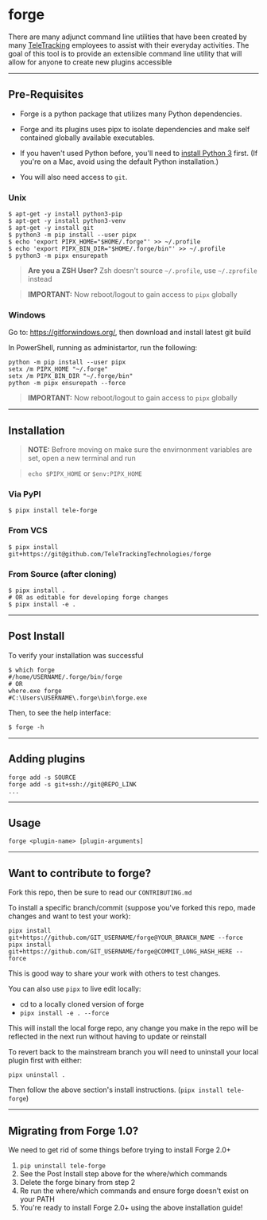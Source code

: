 # **forge**

There are many adjunct command line utilities that have been created by many [TeleTracking](https://www.teletracking.com)
employees to assist with their everyday activities.
The goal of this tool is to provide an extensible command line utility that will allow
for anyone to create new plugins accessible

---

## Pre-Requisites

- Forge is a python package that utilizes many Python dependencies.

- Forge and its plugins uses pipx to isolate dependencies and make self contained globally available executables.

- If you haven't used Python before, you'll need to [install Python 3](https://docs.python-guide.org/starting/installation/) first. (If you're on a Mac, avoid using the default Python installation.)

- You will also need access to `git`.

### **Unix**

```shell
$ apt-get -y install python3-pip
$ apt-get -y install python3-venv
$ apt-get -y install git
$ python3 -m pip install --user pipx
$ echo 'export PIPX_HOME="$HOME/.forge"' >> ~/.profile
$ echo 'export PIPX_BIN_DIR="$HOME/.forge/bin"' >> ~/.profile
$ python3 -m pipx ensurepath
```

> **Are you a ZSH User?** Zsh doesn't source `~/.profile`, use `~/.zprofile` instead

> **IMPORTANT:** Now reboot/logout to gain access to `pipx` globally

### **Windows**

Go to: https://gitforwindows.org/, then download and install latest git build

In PowerShell, running as administartor, run the following:

```shell
python -m pip install --user pipx
setx /m PIPX_HOME "~/.forge"
setx /m PIPX_BIN_DIR "~/.forge/bin"
python -m pipx ensurepath --force
```

> **IMPORTANT:** Now reboot/logout to gain access to `pipx` globally

---

## Installation

> **NOTE:** Befrore moving on make sure the envirnonment variables are set, open a new terminal and run

> `echo $PIPX_HOME` or `$env:PIPX_HOME`

### **Via PyPI**

```shell
$ pipx install tele-forge
```

### **From VCS**

```shell
$ pipx install git+https://git@github.com/TeleTrackingTechnologies/forge
```

### **From Source (after cloning)**

```shell
$ pipx install .
# OR as editable for developing forge changes
$ pipx install -e .
```

---

## Post Install

To verify your installation was successful

```shell
$ which forge
#/home/USERNAME/.forge/bin/forge
# OR
where.exe forge
#C:\Users\USERNAME\.forge\bin\forge.exe
```

Then, to see the help interface:

```
$ forge -h
```

---

## Adding plugins

```
forge add -s SOURCE
forge add -s git+ssh://git@REPO_LINK
...
```

---

## Usage

```
forge <plugin-name> [plugin-arguments]
```

---

## Want to contribute to forge?

Fork this repo, then be sure to read our `CONTRIBUTING.md`

To install a specific branch/commit (suppose you've forked this repo, made changes and want to test your work):

```shell
pipx install git+https://github.com/GIT_USERNAME/forge@YOUR_BRANCH_NAME --force
pipx install git+https://github.com/GIT_USERNAME/forge@COMMIT_LONG_HASH_HERE --force
```

This is good way to share your work with others to test changes.

You can also use `pipx` to live edit locally:

- cd to a locally cloned version of forge
- `pipx install -e . --force`

This will install the local forge repo, any change you make in the repo will be reflected in the next run without having to update or reinstall

To revert back to the mainstream branch you will need to uninstall your local plugin first with either:

`pipx uninstall .`

Then follow the above section's install instructions. (`pipx install tele-forge`)

---

## Migrating from Forge 1.0?

We need to get rid of some things before trying to install Forge 2.0+

1. `pip uninstall tele-forge`
2. See the Post Install step above for the where/which commands
3. Delete the forge binary from step 2
4. Re run the where/which commands and ensure forge doesn't exist on your PATH
5. You're ready to install Forge 2.0+ using the above installation guide!
